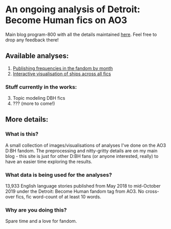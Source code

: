 # An ongoing analysis of Detroit: Become Human fics on AO3
Main blog program-800 with all the details maintained [here](https://program-800.tumblr.com). Feel free to drop any feedback there!
## Available analyses:
1. [Publishing frequencies in the fandom by month](dbh-pubfreqs.md)<br>
2. [Interactive visualisation of ships across all fics](dbh-shipnetwork.md)<br>
### Stuff currently in the works:
3. Topic modeling DBH fics
4. ??? (more to come!)
## More details:
### What is this?
A small collection of images/visualisations of analyses I've done on the AO3 D:BH fandom. The preprocessing and nitty-gritty details are on my main blog - this site is just for other D:BH fans (or anyone interested, really) to have an easier time exploring the results.
### What data is being used for the analyses?
13,933 English language stories published from May 2018 to mid-October 2019 under the Detroit: Become Human fandom tag from AO3. No cross-over fics, fic word-count of at least 10 words.
### Why are you doing this?
Spare time and a love for fandom.
